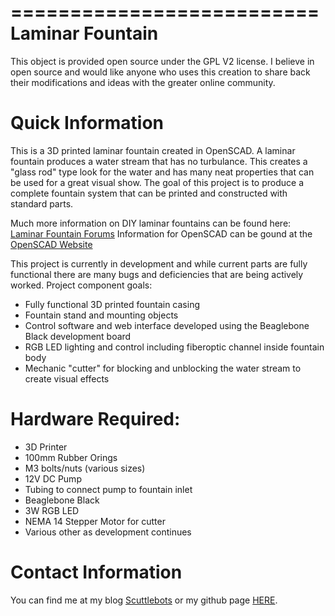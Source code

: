 ==========================
Laminar Fountain
==========================
This object is provided open source under the GPL V2 license. I believe in open source and would like anyone who uses this creation to share back their modifications and ideas with the greater online community.

Quick Information
===================
This is a 3D printed laminar fountain created in OpenSCAD. A laminar fountain produces a water stream that has no turbulance. This creates a "glass rod" type look for the water and has many neat properties that can be used for a great visual show. The goal of this project is to produce a complete fountain system that can be printed and constructed with standard parts.

Much more information on DIY laminar fountains can be found here: <a href="http://laminar.forumotion.com/">Laminar Fountain Forums</a>
Information for OpenSCAD can be gound at the <a href="http://openscad.org">OpenSCAD Website</a>

This project is currently in development and while current parts are fully functional there are many bugs and deficiencies that are being actively worked.
Project component goals:
*   Fully functional 3D printed fountain casing 
*   Fountain stand and mounting objects
*   Control software and web interface developed using the Beaglebone Black development board
*	RGB LED lighting and control including fiberoptic channel inside fountain body
*	Mechanic "cutter" for blocking and unblocking the water stream to create visual effects

Hardware Required:
===================

*   3D Printer
*	100mm Rubber Orings
*	M3 bolts/nuts (various sizes)
*	12V DC Pump
*	Tubing to connect pump to fountain inlet
*   Beaglebone Black
*	3W RGB LED
*	NEMA 14 Stepper Motor for cutter
*	Various other as development continues

Contact Information
===================
You can find me at my blog <a href="http://scuttlebots.com">Scuttlebots</a> or my github page <a href="https://github.com/IkeHayes">HERE</a>.





